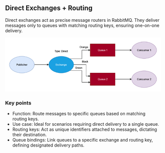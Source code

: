 ## Direct Exchanges + Routing

Direct exchanges act as precise message routers in RabbitMQ. They deliver messages only to queues with matching routing keys, ensuring one-on-one delivery.

![RabbitMQ Direct Exchange](https://github.com/galletafromjell666/rabbitmq-intro/blob/c9e9fc279deeb7923f73e071f4ba6db22b90c209/04/04.png)

### Key points

- Function: Route messages to specific queues based on matching routing keys.
- Use case: Ideal for scenarios requiring direct delivery to a single queue.
- Routing keys: Act as unique identifiers attached to messages, dictating their destination.
- Queue bindings: Link queues to a specific exchange and routing key, defining designated delivery paths.
